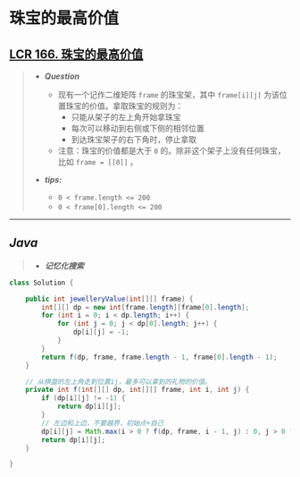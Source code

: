 # 珠宝的最高价值

## [LCR 166. 珠宝的最高价值](https://leetcode.cn/problems/li-wu-de-zui-da-jie-zhi-lcof/)

> - ***Question***
>   - 现有一个记作二维矩阵 `frame` 的珠宝架，其中 `frame[i][j]` 为该位置珠宝的价值。拿取珠宝的规则为：
>     - 只能从架子的左上角开始拿珠宝
>     - 每次可以移动到右侧或下侧的相邻位置
>     - 到达珠宝架子的右下角时，停止拿取
>   - 注意：珠宝的价值都是大于 `0` 的。除非这个架子上没有任何珠宝，比如 `frame = [[0]]` 。
>
> - ***tips:***
>   - `0 < frame.length <= 200`
>   - `0 < frame[0].length <= 200`

---

## *Java*

> - ***记忆化搜索***

```java
class Solution {

    public int jewelleryValue(int[][] frame) {
        int[][] dp = new int[frame.length][frame[0].length];
        for (int i = 0; i < dp.length; i++) {
            for (int j = 0; j < dp[0].length; j++) {
                dp[i][j] = -1;
            }
        }
        return f(dp, frame, frame.length - 1, frame[0].length - 1);
    }

    // 从棋盘的左上角走到位置ij，最多可以拿到的礼物的价值。
    private int f(int[][] dp, int[][] frame, int i, int j) {
        if (dp[i][j] != -1) {
            return dp[i][j];
        }
        // 左边和上边，不要越界，初始点+自己
        dp[i][j] = Math.max(i > 0 ? f(dp, frame, i - 1, j) : 0, j > 0 ? f(dp, frame, i, j - 1) : 0) + frame[i][j];
        return dp[i][j];
    }

}
```
